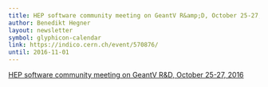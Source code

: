 ```yaml
---
title: HEP software community meeting on GeantV R&amp;D, October 25-27, 2016
author: Benedikt Hegner
layout: newsletter
symbol: glyphicon-calendar
link: https://indico.cern.ch/event/570876/
until: 2016-11-01
---
```


[HEP software community meeting on GeantV R&D, October 25-27, 2016](https://indico.cern.ch/event/570876/)
